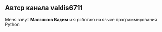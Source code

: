 ## Автор канала valdis6711
Меня зовут **Малашков Вадим** и я работаю на языке программирования Python
